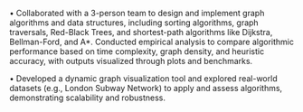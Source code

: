 • Collaborated with a 3-person team to design and implement graph algorithms and data structures, including sorting algorithms, graph traversals, Red-Black Trees, and shortest-path algorithms like Dijkstra, Bellman-Ford, and A*. Conducted empirical analysis to compare algorithmic performance based on time complexity, graph density, and heuristic accuracy, with outputs visualized through plots and benchmarks.

• Developed a dynamic graph visualization tool and explored real-world datasets (e.g., London Subway Network) to apply and assess algorithms, demonstrating scalability and robustness.
